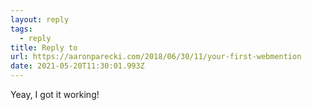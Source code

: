 ```yaml
---
layout: reply
tags:
  - reply
title: Reply to
url: https://aaronparecki.com/2018/06/30/11/your-first-webmention
date: 2021-05-20T11:30:01.993Z
---
```

Yeay, I got it working!
